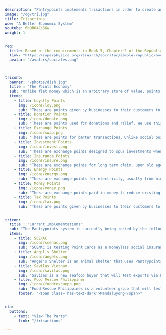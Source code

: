 ```yaml
---
description: "Pantrypoints implements trisactions in order to create an Economy-as-a-Service or EaaS platform" 
image: "/og/tri.jpg"
title: Trisactions
wow: "A Better Economic System"
youtube: 6b9R04CgS6w
weight: 1


req:
  title: Based on the requirements in Book 5, Chapter 2 of the Republic
  link: "https://superphysics.org/research/socrates/simple-republic/book-5/chapter-2"
  avatar: "/avatars/socrates.png"



triconb:
  banner: "/photos/dish.jpg"
  title : "The Points Economy"
  sub: "Unlike fiat money which is an arbitrary store of value, points are pegged to rice or grains. This allows easier points-taxation, points-accounting and analytics, while eliminating the need for currency exchange."
  items:
    - title: Loyalty Points
      img: /icons/loy.png
      sub: "These are points given by businesses to their customers to incentivize repeat purchases. This is used to 'train' people in the use of points"
    - title: Donation Points
      img: /icons/donate.png
      sub: "These are points used for donations and relief. We use this primarily to incentivize [food rescue](https://circle.pantrypoints.com) and plastic waste collection to realize a moneyless circular economy"
    - title: Exchange Points
      img: /icons/swap.png
      sub: "These are points for barter transactions. Unlike social points which do not seek something in return, trade points do. This is the foundation of Points-banking"
    - title: Investment Points  
      img: /icons/invest.png
      sub: "These are exchange points designed to spur investments when money is lacking. This requires the other point-types to be working beforehand."
    - title: Insurance Points
      img: /icons/insure.png
      sub: "These are exchange points for long term claim, upon old age. We implement this as social insurance in case money-based insurance becomes oppressive"
    - title: Energy Points
      img: /icons/energy.png
      sub: "These are exchange points for electricity, usually from biomass sources. This incentivizes waste segregation and is part of the circular economy"
    - title: Money Points
      img: /icons/money.png
      sub: "These are exchange points paid in money to reduce existing trade points balance"
    - title: Tax Points
      img: /icons/tax.png
      sub: "These are points given by businesses to their customers to incentivize repeat purchases. This is used to 'train' people in the use of points"


tricon:
  title : "Current Implementations"
  sub: "The Pantrypoints system is currently being tested by the following"
  items:
    - title: SCENAC
      img: /icons/scenac.png
      sub: "SCENAC is testing Point Cards as a moneyless social insurance system"
    - title: Angel's Shelter 
      img: /icons/angels.png
      sub: "Angel's Shelter is an animal shelter that uses Pantrypoints Build to get moneyless donations"
    - title: Savilas Vietnam
      img: /icons/savilas.png
      sub: "Savilas is a new seafood buyer that will test exports via Pantrypoints World"
    - title: Food Rescue Philippines
      img: /icons/foodrescueph.png
      sub: "Food Rescue Philippines is a volunteer group that will test Pantrypoints Circle for incentivizing food donations"
      footer: "<span class='has-text-dark'>Mandaluyong</span>"


cta:
  buttons:
    - text: "View The Parts"
      link: "/trisactions"

---
```




